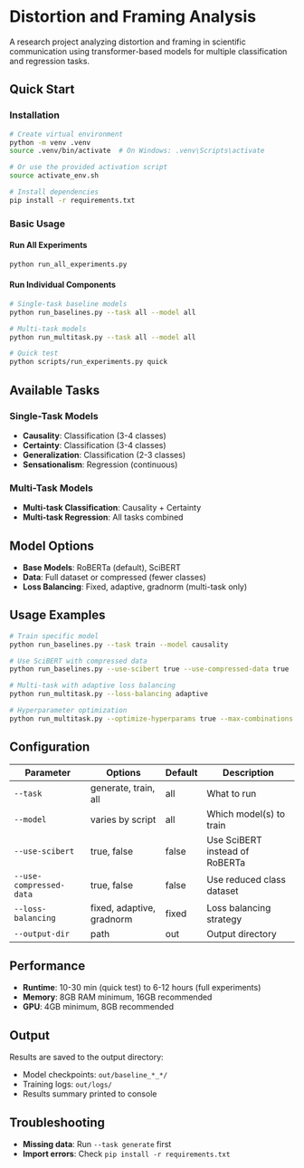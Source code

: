 # Distortion and Framing Analysis

A research project analyzing distortion and framing in scientific communication using transformer-based models for multiple classification and regression tasks.

## Quick Start

### Installation

```bash
# Create virtual environment
python -m venv .venv
source .venv/bin/activate  # On Windows: .venv\Scripts\activate

# Or use the provided activation script
source activate_env.sh

# Install dependencies
pip install -r requirements.txt
```

### Basic Usage

#### Run All Experiments
```bash
python run_all_experiments.py
```

#### Run Individual Components
```bash
# Single-task baseline models
python run_baselines.py --task all --model all

# Multi-task models
python run_multitask.py --task all --model all

# Quick test
python scripts/run_experiments.py quick
```

## Available Tasks

### Single-Task Models
- **Causality**: Classification (3-4 classes)
- **Certainty**: Classification (3-4 classes) 
- **Generalization**: Classification (2-3 classes)
- **Sensationalism**: Regression (continuous)

### Multi-Task Models
- **Multi-task Classification**: Causality + Certainty
- **Multi-task Regression**: All tasks combined

## Model Options

- **Base Models**: RoBERTa (default), SciBERT
- **Data**: Full dataset or compressed (fewer classes)
- **Loss Balancing**: Fixed, adaptive, gradnorm (multi-task only)

## Usage Examples

```bash
# Train specific model
python run_baselines.py --task train --model causality

# Use SciBERT with compressed data
python run_baselines.py --use-scibert true --use-compressed-data true

# Multi-task with adaptive loss balancing
python run_multitask.py --loss-balancing adaptive

# Hyperparameter optimization
python run_multitask.py --optimize-hyperparams true --max-combinations 30
```

## Configuration

| Parameter | Options | Default | Description |
|-----------|---------|---------|-------------|
| `--task` | generate, train, all | all | What to run |
| `--model` | varies by script | all | Which model(s) to train |
| `--use-scibert` | true, false | false | Use SciBERT instead of RoBERTa |
| `--use-compressed-data` | true, false | false | Use reduced class dataset |
| `--loss-balancing` | fixed, adaptive, gradnorm | fixed | Loss balancing strategy |
| `--output-dir` | path | out | Output directory |

## Performance

- **Runtime**: 10-30 min (quick test) to 6-12 hours (full experiments)
- **Memory**: 8GB RAM minimum, 16GB recommended
- **GPU**: 4GB minimum, 8GB recommended

## Output

Results are saved to the output directory:
- Model checkpoints: `out/baseline_*_*/`
- Training logs: `out/logs/`
- Results summary printed to console

## Troubleshooting

- **Missing data**: Run `--task generate` first
- **Import errors**: Check `pip install -r requirements.txt`


